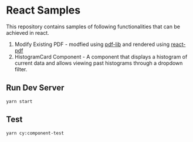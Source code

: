 # React Samples

This repository contains samples of following functionalities that can be achieved in react.

1. Modify Existing PDF - modfied using [pdf-lib](https://pdf-lib.js.org/) and rendered using [react-pdf](https://github.com/wojtekmaj/react-pdf)
2. HistogramCard Component - A component that displays a histogram of current data and allows viewing past histograms through a dropdown filter.


## Run Dev Server
```
yarn start
```

## Test

```
yarn cy:component-test
```